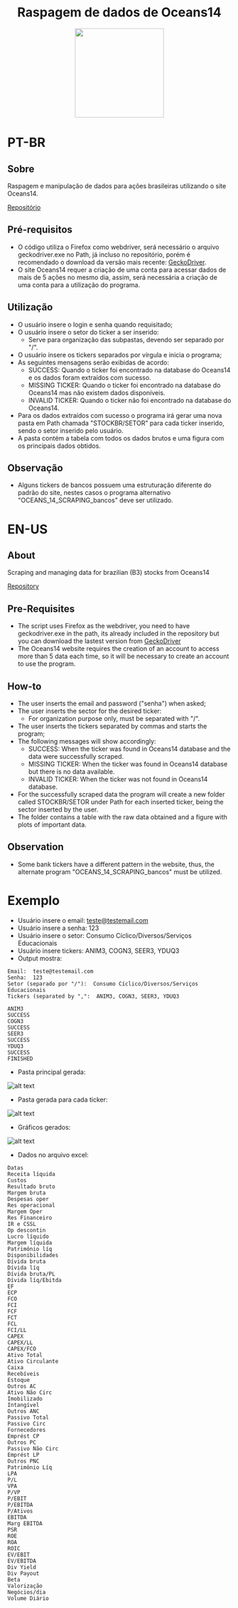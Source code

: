 <div align="center">
<h1>
  Raspagem de dados de Oceans14
  </h1>
  <a href="https://www.oceans14.com.br/">
  <img src="https://i.imgur.com/2rOHxrQ.png" width="200">
  </a>
  </div>
  
# PT-BR
## Sobre
Raspagem e manipulação de dados para ações brasileiras utilizando o site Oceans14.

[Repositório](https://github.com/capuccino26/Oceans14-Scraping)

## Pré-requisitos
* O código utiliza o Firefox como webdriver, será necessário o arquivo geckodriver.exe no Path, já incluso no repositório, porém é recomendado o download da versão mais recente: [GeckoDriver](https://github.com/mozilla/geckodriver/releases).
* O site Oceans14 requer a criação de uma conta para acessar dados de mais de 5 ações no mesmo dia, assim, será necessária a criação de uma conta para a utilização do programa.

## Utilização
* O usuário insere o login e senha quando requisitado;
* O usuário insere o setor do ticker a ser inserido:
  * Serve para organização das subpastas, devendo ser separado por "/".
* O usuário insere os tickers separados por vírgula e inicia o programa;
* As seguintes mensagens serão exibidas de acordo:
  * SUCCESS: Quando o ticker foi encontrado na database do Oceans14 e os dados foram extraídos com sucesso.
  * MISSING TICKER: Quando o ticker foi encontrado na database do Oceans14 mas não existem dados disponíveis.
  * INVALID TICKER: Quando o ticker não foi encontrado na database do Oceans14.
* Para os dados extraídos com sucesso o programa irá gerar uma nova pasta em Path chamada "STOCKBR/SETOR" para cada ticker inserido, sendo o setor inserido pelo usuário.
* A pasta contém a tabela com todos os dados brutos e uma figura com os principais dados obtidos.

## Observação
* Alguns tickers de bancos possuem uma estruturação diferente do padrão do site, nestes casos o programa alternativo "OCEANS_14_SCRAPING_bancos" deve ser utilizado.

# EN-US
## About
Scraping and managing data for brazilian (B3) stocks from Oceans14

[Repository](https://github.com/capuccino26/Oceans14-Scraping)

## Pre-Requisites
* The script uses Firefox as the webdriver, you need to have geckodriver.exe in the path, its already included in the repository but you can download the lastest version from [GeckoDriver](https://github.com/mozilla/geckodriver/releases)
* The Oceans14 website requires the creation of an account to access more than 5 data each time, so it will be necessary to create an account to use the program.

## How-to
* The user inserts the email and password ("senha") when asked;
* The user inserts the sector for the desired ticker:
  * For organization purpose only, must be separated with "/".
* The user inserts the tickers separated by commas and starts the program;
* The following messages will show accordingly:
  * SUCCESS: When the ticker was found in Oceans14 database and the data were successfully scraped.
  * MISSING TICKER: When the ticker was found in Oceans14 database but there is no data available.
  * INVALID TICKER: When the ticker was not found in Oceans14 database.
* For the successfully scraped data the program will create a new folder called STOCKBR/SETOR under Path for each inserted ticker, being the sector inserted by the user.
* The folder contains a table with the raw data obtained and a figure with plots of important data.

## Observation
* Some bank tickers have a different pattern in the website, thus, the alternate program "OCEANS_14_SCRAPING_bancos" must be utilized.

# Exemplo
  * Usuário insere o email: teste@testemail.com
  * Usuário insere a senha: 123
  * Usuário insere o setor: Consumo Cíclico/Diversos/Serviços Educacionais
  * Usuário insere tickers: ANIM3, COGN3, SEER3, YDUQ3
  * Output mostra:
  ```
Email:  teste@testemail.com
Senha:  123
Setor (separado por "/"):  Consumo Cíclico/Diversos/Serviços Educacionais
Tickers (separated by ",":  ANIM3, COGN3, SEER3, YDUQ3

ANIM3
SUCCESS
COGN3
SUCCESS
SEER3
SUCCESS
YDUQ3
SUCCESS
FINISHED
  ```
  * Pasta principal gerada:
  
  ![alt text](https://i.imgur.com/kAYuaeI.png)
  
  * Pasta gerada para cada ticker:
  
  ![alt text](https://i.imgur.com/U64lh91.png)
  
  * Gráficos gerados:
  
  ![alt text](https://i.imgur.com/n4xeiTR.png)
  
  * Dados no arquivo excel:
```
Datas
Receita líquida
Custos
Resultado bruto
Margem bruta
Despesas oper
Res operacional
Margem Oper
Res Financeiro
IR e CSSL
Op descontin
Lucro líquido
Margem líquida
Patrimônio líq
Disponibilidades
Dívida bruta
Dívida líq
Dívida bruta/PL
Dívida líq/Ebitda
EF
ECP
FCO
FCI
FCF
FCT
FCL
FCI/LL
CAPEX
CAPEX/LL
CAPEX/FCO
Ativo Total
Ativo Circulante
Caixa
Recebíveis
Estoque
Outros AC
Ativo Não Circ
Imobilizado
Intangível
Outros ANC
Passivo Total
Passivo Circ
Fornecedores
Emprést CP
Outros PC
Passivo Não Circ
Emprést LP
Outros PNC
Patrimônio Líq
LPA
P/L
VPA
P/VP
P/EBIT
P/EBITDA
P/Ativos
EBITDA
Marg EBITDA
PSR
ROE
ROA
ROIC
EV/EBIT
EV/EBITDA
Div Yield
Div Payout
Beta
Valorização
Negócios/dia
Volume Diário
```


